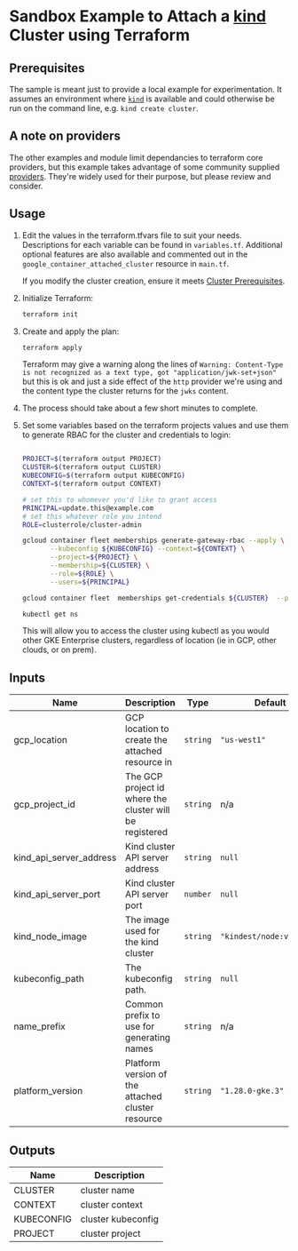 # Sandbox Example to Attach a [kind](https://kind.sigs.k8s.io/) Cluster using Terraform

## Prerequisites
The sample is meant just to provide a local example for experimentation. It assumes an environment where [`kind`](https://kind.sigs.k8s.io/) is available and could otherwise be run on the command line, e.g. `kind create cluster`.

## A note on providers

The other examples and module limit dependancies to terraform core providers, but this example takes advantage of some community supplied [providers](provider.tf). They're widely used for their purpose, but please review and consider.

## Usage

1. Edit the values in the terraform.tfvars file to suit your needs. Descriptions for each variable
  can be found in `variables.tf`. Additional optional features are also available and commented out
  in the `google_container_attached_cluster` resource in `main.tf`.

    If you modify the cluster creation, ensure it meets
  [Cluster Prerequisites](https://cloud.google.com/anthos/clusters/docs/multi-cloud/attached/eks/reference/cluster-prerequisites).
1. Initialize Terraform:
    ```bash
    terraform init
    ```
1. Create and apply the plan:
    ```bash
    terraform apply
    ```
    Terraform may give a warning along the lines of `Warning: Content-Type is not recognized as a text type, got "application/jwk-set+json"` but this is ok and just a side effect of the `http` provider we're using and the content type the cluster returns for the `jwks` content.
1. The process should take about a few short minutes to complete.
1. Set some variables based on the terraform projects values and use them to generate RBAC for the cluster and credentials to login:
    ```bash

    PROJECT=$(terraform output PROJECT)
    CLUSTER=$(terraform output CLUSTER)
    KUBECONFIG=$(terraform output KUBECONFIG)
    CONTEXT=$(terraform output CONTEXT)

    # set this to whomever you'd like to grant access
    PRINCIPAL=update.this@example.com
    # set this whatever role you intend
    ROLE=clusterrole/cluster-admin

    gcloud container fleet memberships generate-gateway-rbac --apply \
           --kubeconfig ${KUBECONFIG} --context=${CONTEXT} \
           --project=${PROJECT} \
           --membership=${CLUSTER} \
           --role=${ROLE} \
           --users=${PRINCIPAL}

    gcloud container fleet  memberships get-credentials ${CLUSTER}  --project ${PROJECT}

    kubectl get ns

    ```
    This will allow you to access the cluster using kubectl as you would other GKE Enterprise clusters, regardless of location (ie in GCP, other clouds, or on prem).

<!-- BEGINNING OF PRE-COMMIT-TERRAFORM DOCS HOOK -->
## Inputs

| Name | Description | Type | Default | Required |
|------|-------------|------|---------|:--------:|
| gcp\_location | GCP location to create the attached resource in | `string` | `"us-west1"` | no |
| gcp\_project\_id | The GCP project id where the cluster will be registered | `string` | n/a | yes |
| kind\_api\_server\_address | Kind cluster API server address | `string` | `null` | no |
| kind\_api\_server\_port | Kind cluster API server port | `number` | `null` | no |
| kind\_node\_image | The image used for the kind cluster | `string` | `"kindest/node:v1.28.0"` | no |
| kubeconfig\_path | The kubeconfig path. | `string` | `null` | no |
| name\_prefix | Common prefix to use for generating names | `string` | n/a | yes |
| platform\_version | Platform version of the attached cluster resource | `string` | `"1.28.0-gke.3"` | no |

## Outputs

| Name | Description |
|------|-------------|
| CLUSTER | cluster name |
| CONTEXT | cluster context |
| KUBECONFIG | cluster kubeconfig |
| PROJECT | cluster project |

<!-- END OF PRE-COMMIT-TERRAFORM DOCS HOOK -->
